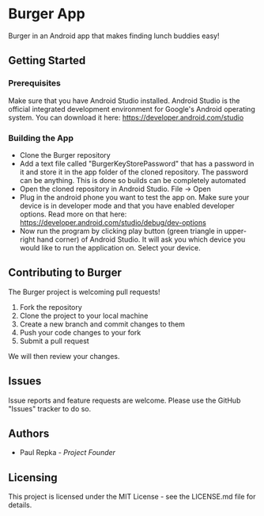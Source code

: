 # Burger App #
Burger in an Android app that makes finding lunch buddies easy!
## Getting Started ##
### Prerequisites ###
Make sure that you have Android Studio installed. Android Studio is the official integrated development environment for Google's Android operating system. You can download it here:
https://developer.android.com/studio
### Building the App ###
* Clone the Burger repository
* Add a text file called "BurgerKeyStorePassword" that has a password in it and store it in the app folder of the cloned repository. The password can be anything. This is done so builds can be completely automated
* Open the cloned repository in Android Studio. File -> Open
* Plug in the android phone you want to test the app on. Make sure your device is in developer mode and that you have enabled developer options. Read more on that here: https://developer.android.com/studio/debug/dev-options
* Now run the program by clicking play button (green triangle in upper-right hand corner) of Android Studio. It will ask you which device you would like to run the application on. Select your device.
## Contributing to Burger ##
The Burger project is welcoming pull requests!

1. Fork the repository
2. Clone the project to your local machine
3. Create a new branch and commit changes to them
4. Push your code changes to your fork
5. Submit a pull request

We will then review your changes.
## Issues ##
Issue reports and feature requests are welcome. Please use the GitHub "Issues" tracker to do so.
## Authors ##
* Paul Repka - _Project Founder_
## Licensing ##
This project is licensed under the MIT License - see the LICENSE.md file for details.


